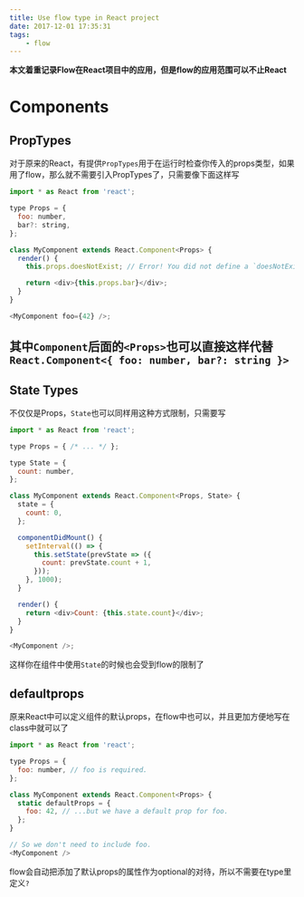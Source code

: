 ```yaml
---
title: Use flow type in React project
date: 2017-12-01 17:35:31
tags:
    - flow
---
```


**本文着重记录Flow在React项目中的应用，但是flow的应用范围可以不止React**


# Components

## PropTypes
对于原来的React，有提供`PropTypes`用于在运行时检查你传入的props类型，如果用了flow，那么就不需要引入PropTypes了，只需要像下面这样写
```javascript
import * as React from 'react';

type Props = {
  foo: number,
  bar?: string,
};

class MyComponent extends React.Component<Props> {
  render() {
    this.props.doesNotExist; // Error! You did not define a `doesNotExist` prop.

    return <div>{this.props.bar}</div>;
  }
}

<MyComponent foo={42} />;
```
其中`Component`后面的`<Props>`也可以直接这样代替`React.Component<{ foo: number, bar?: string }>`
---
## State Types
不仅仅是Props，`State`也可以同样用这种方式限制，只需要写
```javascript
import * as React from 'react';

type Props = { /* ... */ };

type State = {
  count: number,
};

class MyComponent extends React.Component<Props, State> {
  state = {
    count: 0,
  };

  componentDidMount() {
    setInterval(() => {
      this.setState(prevState => ({
        count: prevState.count + 1,
      }));
    }, 1000);
  }

  render() {
    return <div>Count: {this.state.count}</div>;
  }
}

<MyComponent />;
```
这样你在组件中使用`State`的时候也会受到flow的限制了

## defaultprops
原来React中可以定义组件的默认props，在flow中也可以，并且更加方便地写在class中就可以了
```javascript
import * as React from 'react';

type Props = {
  foo: number, // foo is required.
};

class MyComponent extends React.Component<Props> {
  static defaultProps = {
    foo: 42, // ...but we have a default prop for foo.
  };
}

// So we don't need to include foo.
<MyComponent />
```
flow会自动把添加了默认props的属性作为optional的对待，所以不需要在type里定义`?`

